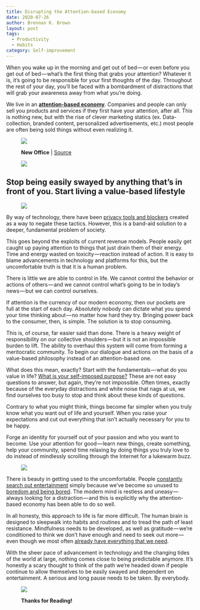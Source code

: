 ```yaml
---
title: Disrupting the Attention-based Economy
date: 2020-07-26
author: Brennan K. Brown
layout: post
tags:
  - Productivity
  - Habits
category: Self-improvement
---
```


When you wake up in the morning and get out of bed — or even before you get out of bed — what’s the first thing that grabs your attention? Whatever it is, it’s going to be responsible for your first thoughts of the day. Throughout the rest of your day, you’ll be faced with a bombardment of distractions that will grab your awareness away from what you’re doing.

We live in an <a href="https://techcrunch.com/2017/07/30/the-attention-economy-created-by-silicon-valley-is-bankrupting-us/" target="_blank" rel="noopener noreferrer"><strong>attention-based economy</strong></a>. Companies and people can only sell you products and services if they first have your attention, after all. This is nothing new, but with the rise of clever marketing statics (ex. Data-collection, branded content, personalized advertisements, etc.) most people are often being sold things without even realizing it.

<figure class="wp-caption">

<img data-width="1024" data-height="768" src="https://cdn-images-1.medium.com/max/2560/1*wm509xrohy46UG3caEwsWQ.png" /> <figcaption class="wp-caption-text"><b>New Office</b> | <a href="https://www.flickr.com/photos/philliecasablanca/3344142642" target="_blank" rel="noopener noreferrer">Source</a></figcaption></figure>

<figure>

<img data-width="4000" data-height="250" src="https://cdn-images-1.medium.com/max/800/1*75f3FyFy5_WnAC4joYEXJQ.png" />  
</figure>

## Stop being easily swayed by anything that’s in front of you. Start living a value-based lifestyle

<figure>

<img data-width="1400" data-height="62" src="https://cdn-images-1.medium.com/max/800/1*A1HXExeRru-asgR6_gN4Sw.png" />  
</figure>

By way of technology, there have been <a href="https://www.privacytools.io/" target="_blank" rel="noopener noreferrer">privacy tools and blockers</a> created as a way to negate these tactics. However, this is a band-aid solution to a deeper, fundamental problem of society.

This goes beyond the exploits of current revenue models. People easily get caught up paying attention to things that just drain them of their energy. Time and energy wasted on toxicity — reaction instead of action. It is easy to blame advancements in technology and platforms for this, but the uncomfortable truth is that it is a human problem.

There is little we are able to control in life. We cannot control the behavior or actions of others — and we cannot control what’s going to be in today’s news — but we can control ourselves.

If attention is the currency of our modern economy, then our pockets are full at the start of each day. Absolutely nobody can dictate what you spend your time thinking about — no matter how hard they try. Bringing power back to the consumer, then, is simple. The solution is to stop consuming.

This is, of course, far easier said than done. There is a heavy weight of responsibility on our collective shoulders — but it is not an impossible burden to lift. The ability to overhaul this system will come from forming a meritocratic community. To begin our dialogue and actions on the basis of a value-based philosophy instead of an attention-based one.

What does this mean, exactly? Start with the fundamentals — what do you value in life? <a href="https://www.success.com/article/how-to-write-your-personal-mission-statement" target="_blank" rel="noopener noreferrer">What is your self-imposed purpose?</a> These are not easy questions to answer, but again, they’re not impossible. Often times, exactly because of the everyday distractions and white noise that nags at us, we find ourselves too busy to stop and think about these kinds of questions.

Contrary to what you might think, things become far simpler when you truly know what you want out of life and yourself. When you raise your expectations and cut out everything that isn’t actually necessary for you to be happy.

Forge an identity for yourself out of your passion and who you want to become. Use your attention for good — learn new things, create something, help your community, spend time relaxing by doing things you truly love to do instead of mindlessly scrolling through the Internet for a lukewarm buzz.

<figure>

<img data-width="1200" data-height="600" src="https://cdn-images-1.medium.com/max/1200/1*0rrraKR-9n9PmtrtsDemYg.png" />  
</figure>

There is beauty in getting used to the uncomfortable. People <a href="https://www.theguardian.com/media/2017/feb/02/amusing-ourselves-to-death-neil-postman-trump-orwell-huxley" target="_blank" rel="noopener noreferrer">constantly search out entertainment</a> simply because we’ve become so unused to <a href="https://www.npr.org/sections/alltechconsidered/2015/01/12/376717870/bored-and-brilliant-a-challenge-to-disconnect-from-your-phone" target="_blank" rel="noopener noreferrer">boredom and being bored</a>. The modern mind is restless and uneasy — always looking for a distraction — and this is explicitly why the attention-based economy has been able to do so well.

In all honesty, this approach to life is far more difficult. The human brain is designed to sleepwalk into habits and routines and to tread the path of least resistance. Mindfulness needs to be developed, as well as gratitude — we’re conditioned to think we don’t have enough and need to seek out more — even though we most often <a href="https://markmanson.net/everything-you-need" target="_blank" rel="noopener noreferrer">already have everything that we need</a>.

With the sheer pace of advancement in technology and the changing tides of the world at large, nothing comes close to being predictable anymore. It’s honestly a scary thought to think of the path we’re headed down if people continue to allow themselves to be easily swayed and dependent on entertainment. A serious and long pause needs to be taken. By everybody.

<figure class="wp-caption">

<img data-width="2400" data-height="1800" src="https://cdn-images-1.medium.com/max/800/1*pRon9UAtEO-JzTY-7mg1jA.png" /><figcaption class="wp-caption-text"><b>Thanks for Reading!</b></figcaption></figure>
